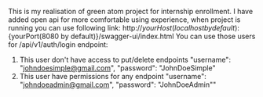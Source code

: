This is my realisation of green atom project for internship enrollment.
I have added open api for more comfortable using experience, when project is running you can use following link: http://${yourHost(localhost by default)}:${yourPort(8080 by default)}/swagger-ui/index.html
You can use those users for /api/v1/auth/login endpoint:
1. This user don't have access to put/delete endpoints
"username": "johndoesimple@gmail.com",
"password": "JohnDoeSimple"
2. This user have permissions for any endpoint
"username": "johndoeadmin@gmail.com",
"password": "JohnDoeAdmin""
